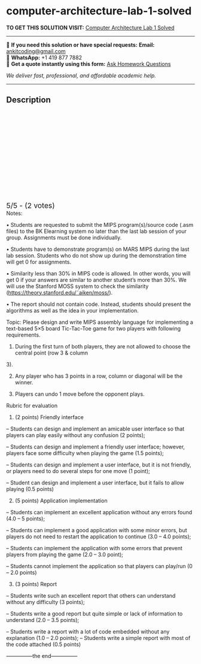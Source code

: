 # computer-architecture-lab-1-solved
**TO GET THIS SOLUTION VISIT:** [Computer Architecture Lab 1 Solved](https://www.ankitcodinghub.com/product/computer-architecture-lab-solved/)


---

📩 **If you need this solution or have special requests:** **Email:** ankitcoding@gmail.com  
📱 **WhatsApp:** +1 419 877 7882  
📄 **Get a quote instantly using this form:** [Ask Homework Questions](https://www.ankitcodinghub.com/services/ask-homework-questions/)

*We deliver fast, professional, and affordable academic help.*

---

<h2>Description</h2>



<div class="kk-star-ratings kksr-auto kksr-align-center kksr-valign-top" data-payload="{&quot;align&quot;:&quot;center&quot;,&quot;id&quot;:&quot;118519&quot;,&quot;slug&quot;:&quot;default&quot;,&quot;valign&quot;:&quot;top&quot;,&quot;ignore&quot;:&quot;&quot;,&quot;reference&quot;:&quot;auto&quot;,&quot;class&quot;:&quot;&quot;,&quot;count&quot;:&quot;2&quot;,&quot;legendonly&quot;:&quot;&quot;,&quot;readonly&quot;:&quot;&quot;,&quot;score&quot;:&quot;5&quot;,&quot;starsonly&quot;:&quot;&quot;,&quot;best&quot;:&quot;5&quot;,&quot;gap&quot;:&quot;4&quot;,&quot;greet&quot;:&quot;Rate this product&quot;,&quot;legend&quot;:&quot;5\/5 - (2 votes)&quot;,&quot;size&quot;:&quot;24&quot;,&quot;title&quot;:&quot;Computer Architecture Lab 1 Solved&quot;,&quot;width&quot;:&quot;138&quot;,&quot;_legend&quot;:&quot;{score}\/{best} - ({count} {votes})&quot;,&quot;font_factor&quot;:&quot;1.25&quot;}">

<div class="kksr-stars">

<div class="kksr-stars-inactive">
            <div class="kksr-star" data-star="1" style="padding-right: 4px">


<div class="kksr-icon" style="width: 24px; height: 24px;"></div>
        </div>
            <div class="kksr-star" data-star="2" style="padding-right: 4px">


<div class="kksr-icon" style="width: 24px; height: 24px;"></div>
        </div>
            <div class="kksr-star" data-star="3" style="padding-right: 4px">


<div class="kksr-icon" style="width: 24px; height: 24px;"></div>
        </div>
            <div class="kksr-star" data-star="4" style="padding-right: 4px">


<div class="kksr-icon" style="width: 24px; height: 24px;"></div>
        </div>
            <div class="kksr-star" data-star="5" style="padding-right: 4px">


<div class="kksr-icon" style="width: 24px; height: 24px;"></div>
        </div>
    </div>

<div class="kksr-stars-active" style="width: 138px;">
            <div class="kksr-star" style="padding-right: 4px">


<div class="kksr-icon" style="width: 24px; height: 24px;"></div>
        </div>
            <div class="kksr-star" style="padding-right: 4px">


<div class="kksr-icon" style="width: 24px; height: 24px;"></div>
        </div>
            <div class="kksr-star" style="padding-right: 4px">


<div class="kksr-icon" style="width: 24px; height: 24px;"></div>
        </div>
            <div class="kksr-star" style="padding-right: 4px">


<div class="kksr-icon" style="width: 24px; height: 24px;"></div>
        </div>
            <div class="kksr-star" style="padding-right: 4px">


<div class="kksr-icon" style="width: 24px; height: 24px;"></div>
        </div>
    </div>
</div>


<div class="kksr-legend" style="font-size: 19.2px;">
            5/5 - (2 votes)    </div>
    </div>
Notes:

• Students are requested to submit the MIPS program(s)/source code (.asm files) to the BK Elearning system no later than the last lab session of your group. Assignments must be done individually.

• Students have to demonstrate program(s) on MARS MIPS during the last lab session. Students who do not show up during the demonstration time will get 0 for assignments.

• Similarity less than 30% in MIPS code is allowed. In other words, you will get 0 if your answers are similar to another student’s more than 30%. We will use the Stanford MOSS system to check the similarity (https://theory.stanford.edu/˜aiken/moss/).

• The report should not contain code. Instead, students should present the algorithms as well as the idea in your implementation.

Topic: Please design and write MIPS assembly language for implementing a text-based 5×5 board Tic-Tac-Toe game for two players with following requirements.

1. During the first turn of both players, they are not allowed to choose the central point (row 3 &amp; column

3).

2. Any player who has 3 points in a row, column or diagonal will be the winner.

3. Players can undo 1 move before the opponent plays.

Rubric for evaluation

1. (2 points) Friendly interface

– Students can design and implement an amicable user interface so that players can play easily without any confusion (2 points);

– Students can design and implement a friendly user interface; however, players face some difficulty when playing the game (1.5 points);

– Students can design and implement a user interface, but it is not friendly, or players need to do several steps for one move (1 point);

– Student can design and implement a user interface, but it fails to allow playing (0.5 points)

2. (5 points) Application implementation

– Students can implement an excellent application without any errors found (4.0 – 5 points);

– Students can implement a good application with some minor errors, but players do not need to restart the application to continue (3.0 – 4.0 points);

– Students can implement the application with some errors that prevent players from playing the game (2.0 – 3.0 point);

– Students cannot implement the application so that players can play/run (0 – 2.0 points)

3. (3 points) Report

– Students write such an excellent report that others can understand without any difficulty (3 points);

– Students write a good report but quite simple or lack of information to understand (2.0 – 3.5 points);

– Students write a report with a lot of code embedded without any explanation (1.0 – 2.0 points); – Students write a simple report with most of the code attached (0.5 points)

—————the end—————
